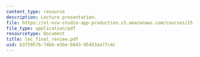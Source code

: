 ```yaml
---
content_type: resource
description: Lecture presentation.
file: https://ol-ocw-studio-app-production.s3.amazonaws.com/courses/15-501-introduction-to-financial-and-managerial-accounting-spring-2004/b375957b74b6e5beb84395453aa77c4c_lec_final_review.pdf
file_type: application/pdf
resourcetype: Document
title: lec_final_review.pdf
uid: b375957b-74b6-e5be-b843-95453aa77c4c
---
```


